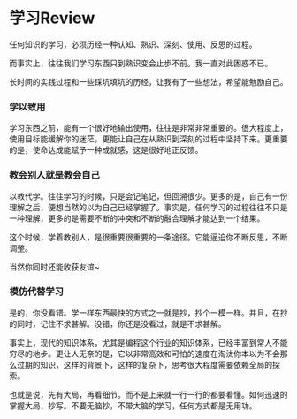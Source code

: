 # 学习Review

任何知识的学习，必须历经一种认知、熟识、深刻、使用、反思的过程。

而事实上，往往我们学习东西只到熟识变会止步不前。我一直对此困惑不已。

长时间的实践过程和一些踩坑填坑的历经，让我有了一些想法，希望能勉励自己。

### 学以致用

学习东西之前，能有一个很好地输出使用，往往是非常非常重要的。很大程度上，使用目标能缓解你的迷茫，更能让自己在从熟识到深刻的过程中坚持下来。更重要的是，使命达成能赋予一种成就感，这是很好地正反馈。



### 教会别人就是教会自己

以教代学。往往学习的时候，只是会记笔记，但回溯很少。更多的是，自己有一份理解之后，便想当然的以为自己已经掌握了。事实是，任何学习的过程往往不只是一种理解，更多的是需要不断的冲突和不断的融合理解才能达到一个结果。

这个时候，学着教别人，是很重要很重要的一条途径。它能逼迫你不断反思，不断调整。

当然你同时还能收获友谊~



### 模仿代替学习

是的，你没看错。学一样东西最快的方式之一就是抄，抄个一模一样。并且，在抄的同时，记住不求甚解。没错，你还是没看过，就是不求甚解。

事实上，现代的知识体系，尤其是编程这个行业的知识体系，已经丰富到常人不能穷尽的地步。更让人无奈的是，它以非常高效和可怕的速度在淘汰你本以为不会那么过期的知识，这样的背景下，这样的复杂下，思考很大程度需要依赖全局的探索。

也就是说，先有大局，再看细节。而不是上来就一行一行的都要看懂。如何迅速的掌握大局，抄写。不要无脑抄，不带大脑的学习，任何方式都是无用功。

